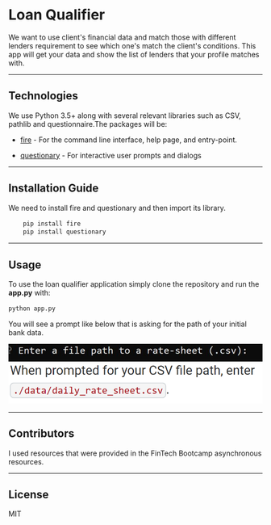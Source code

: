 # Loan Qualifier

We want to use client's financial data and match those with different lenders requirement to see which one's match the client's conditions.
This app will get your data and show the list of lenders that your profile matches with.

---

## Technologies
We use Python 3.5+ along with several relevant libraries such as CSV, pathlib and questionnaire.The packages will be:
* [fire](https://github.com/google/python-fire) - For the command line interface, help page, and entry-point.

* [questionary](https://github.com/tmbo/questionary) - For interactive user prompts and dialogs

---

## Installation Guide

We need to install fire and questionary and then import its library.
```python
    pip install fire
    pip install questionary
```

---

## Usage

To use the loan qualifier application simply clone the repository and run the **app.py** with:
 ```python
python app.py
```
You will see a prompt like below that is asking for the path of your initial bank data.

![Loan Qualifier Prompts](Images/firstPrompt.JPG)
![Loan Qualifier Prompts](Images/path.PNG)

---

## Contributors

I used resources that were provided in the FinTech Bootcamp asynchronous resources.

---

## License

MIT
